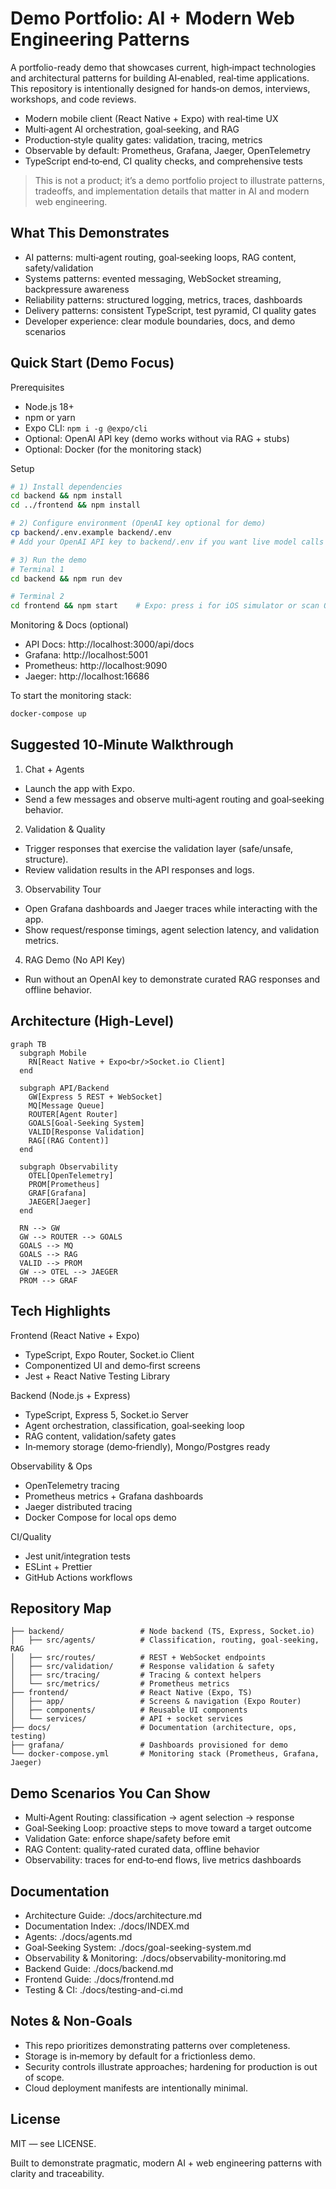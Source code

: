 # Demo Portfolio: AI + Modern Web Engineering Patterns

A portfolio-ready demo that showcases current, high‑impact technologies and architectural patterns for building AI‑enabled, real‑time applications. This repository is intentionally designed for hands‑on demos, interviews, workshops, and code reviews.

- Modern mobile client (React Native + Expo) with real‑time UX
- Multi‑agent AI orchestration, goal‑seeking, and RAG
- Production‑style quality gates: validation, tracing, metrics
- Observable by default: Prometheus, Grafana, Jaeger, OpenTelemetry
- TypeScript end‑to‑end, CI quality checks, and comprehensive tests

> This is not a product; it’s a demo portfolio project to illustrate patterns, tradeoffs, and implementation details that matter in AI and modern web engineering.

## What This Demonstrates

- AI patterns: multi‑agent routing, goal‑seeking loops, RAG content, safety/validation
- Systems patterns: evented messaging, WebSocket streaming, backpressure awareness
- Reliability patterns: structured logging, metrics, traces, dashboards
- Delivery patterns: consistent TypeScript, test pyramid, CI quality gates
- Developer experience: clear module boundaries, docs, and demo scenarios

## Quick Start (Demo Focus)

Prerequisites
- Node.js 18+
- npm or yarn
- Expo CLI: `npm i -g @expo/cli`
- Optional: OpenAI API key (demo works without via RAG + stubs)
- Optional: Docker (for the monitoring stack)

Setup
```bash
# 1) Install dependencies
cd backend && npm install
cd ../frontend && npm install

# 2) Configure environment (OpenAI key optional for demo)
cp backend/.env.example backend/.env
# Add your OpenAI API key to backend/.env if you want live model calls

# 3) Run the demo
# Terminal 1
cd backend && npm run dev

# Terminal 2
cd frontend && npm start    # Expo: press i for iOS simulator or scan QR with Expo Go
```

Monitoring & Docs (optional)
- API Docs: http://localhost:3000/api/docs
- Grafana: http://localhost:5001
- Prometheus: http://localhost:9090
- Jaeger: http://localhost:16686

To start the monitoring stack:
```bash
docker-compose up
```

## Suggested 10‑Minute Walkthrough

1) Chat + Agents
- Launch the app with Expo.
- Send a few messages and observe multi‑agent routing and goal‑seeking behavior.

2) Validation & Quality
- Trigger responses that exercise the validation layer (safe/unsafe, structure).
- Review validation results in the API responses and logs.

3) Observability Tour
- Open Grafana dashboards and Jaeger traces while interacting with the app.
- Show request/response timings, agent selection latency, and validation metrics.

4) RAG Demo (No API Key)
- Run without an OpenAI key to demonstrate curated RAG responses and offline behavior.

## Architecture (High‑Level)

```mermaid
graph TB
  subgraph Mobile
    RN[React Native + Expo<br/>Socket.io Client]
  end

  subgraph API/Backend
    GW[Express 5 REST + WebSocket]
    MQ[Message Queue]
    ROUTER[Agent Router]
    GOALS[Goal‑Seeking System]
    VALID[Response Validation]
    RAG[(RAG Content)]
  end

  subgraph Observability
    OTEL[OpenTelemetry]
    PROM[Prometheus]
    GRAF[Grafana]
    JAEGER[Jaeger]
  end

  RN --> GW
  GW --> ROUTER --> GOALS
  GOALS --> MQ
  GOALS --> RAG
  VALID --> PROM
  GW --> OTEL --> JAEGER
  PROM --> GRAF
```

## Tech Highlights

Frontend (React Native + Expo)
- TypeScript, Expo Router, Socket.io Client
- Componentized UI and demo‑first screens
- Jest + React Native Testing Library

Backend (Node.js + Express)
- TypeScript, Express 5, Socket.io Server
- Agent orchestration, classification, goal‑seeking loop
- RAG content, validation/safety gates
- In‑memory storage (demo‑friendly), Mongo/Postgres ready

Observability & Ops
- OpenTelemetry tracing
- Prometheus metrics + Grafana dashboards
- Jaeger distributed tracing
- Docker Compose for local ops demo

CI/Quality
- Jest unit/integration tests
- ESLint + Prettier
- GitHub Actions workflows

## Repository Map

```
├── backend/                 # Node backend (TS, Express, Socket.io)
│   ├── src/agents/          # Classification, routing, goal‑seeking, RAG
│   ├── src/routes/          # REST + WebSocket endpoints
│   ├── src/validation/      # Response validation & safety
│   ├── src/tracing/         # Tracing & context helpers
│   └── src/metrics/         # Prometheus metrics
├── frontend/                # React Native (Expo, TS)
│   ├── app/                 # Screens & navigation (Expo Router)
│   ├── components/          # Reusable UI components
│   └── services/            # API + socket services
├── docs/                    # Documentation (architecture, ops, testing)
├── grafana/                 # Dashboards provisioned for demo
└── docker-compose.yml       # Monitoring stack (Prometheus, Grafana, Jaeger)
```

## Demo Scenarios You Can Show

- Multi‑Agent Routing: classification → agent selection → response
- Goal‑Seeking Loop: proactive steps to move toward a target outcome
- Validation Gate: enforce shape/safety before emit
- RAG Content: quality‑rated curated data, offline behavior
- Observability: traces for end‑to‑end flows, live metrics dashboards

## Documentation

- Architecture Guide: ./docs/architecture.md
- Documentation Index: ./docs/INDEX.md
- Agents: ./docs/agents.md
- Goal‑Seeking System: ./docs/goal-seeking-system.md
- Observability & Monitoring: ./docs/observability-monitoring.md
- Backend Guide: ./docs/backend.md
- Frontend Guide: ./docs/frontend.md
- Testing & CI: ./docs/testing-and-ci.md

## Notes & Non‑Goals

- This repo prioritizes demonstrating patterns over completeness.
- Storage is in‑memory by default for a frictionless demo.
- Security controls illustrate approaches; hardening for production is out of scope.
- Cloud deployment manifests are intentionally minimal.

## License

MIT — see LICENSE.

Built to demonstrate pragmatic, modern AI + web engineering patterns with clarity and traceability.
